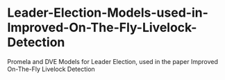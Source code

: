 Leader-Election-Models-used-in-Improved-On-The-Fly-Livelock-Detection
=====================================================================

Promela and DVE Models for Leader Election, used in the paper Improved On-The-Fly Livelock Detection